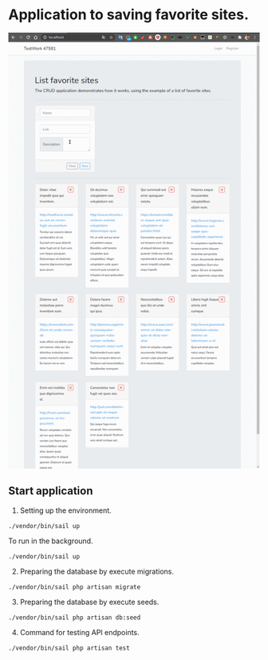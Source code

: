 # Application to saving favorite sites.

![demo-image](image.png)

## Start application

1. Setting up the environment.

```
./vendor/bin/sail up 
```

To run in the background.

```
./vendor/bin/sail up 
```

2. Preparing the database by execute migrations.


```
./vendor/bin/sail php artisan migrate 
```

3. Preparing the database by execute seeds.


```
./vendor/bin/sail php artisan db:seed 
```

4. Command for testing API endpoints. 

```
./vendor/bin/sail php artisan test
```

